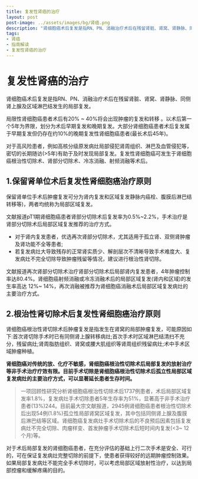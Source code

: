 ```yaml
---
title: 复发性肾癌的治疗
layout: post
post-image: ../assets/images/bg/肾癌.png
description: "肾细胞癌术后复发是指RN、PN、消融治疗术后在残留肾脏、肾窝、肾静脉、同侧肾上腺及区域淋巴结发生的局部复发。治疗方式主要是再次手术治疗。"
tags: 
- 肾癌
- 指南解读
- 复发性肾癌的治疗
---
```




# 复发性肾癌的治疗

肾细胞癌术后复发是指RN、PN、消融治疗术后在残留肾脏、肾窝、肾静脉、同侧肾上腺及区域淋巴结发生的局部复发。

局限性肾细胞癌患者术后有20% ~ 40%将会出现肿瘤的复发和转移 。以术后第一个5年为界限，划分为术后早期复发和晚期复发。大部分肾细胞癌患者术后复发属于早期复发但仍存在约10%的晚期复发性肾细胞癌患者(最长术后45年)。

对于高风险患者，例如高核分级原发病灶局部侵犯肾周组织、淋巴及血管侵犯等，密切的长期随访(>5年)有助于及时发现局部复发。复发性肾细胞癌可发生于肾细胞癌根治性切除术、肾部分切除术、冷冻消融、射频消融等术后。

## 1.保留肾单位术后复发性肾细胞癌治疗原则 

保留肾单位手术后肿瘤复发可分为肾内复发和区域复发静脉内癌栓、腹膜后淋巴结转移等)，两者均统称为局部区域复发。

文献报道pT1期肾细胞癌患者肾部分切除术后复发率为0.5%~2.2%，手术治疗是肾部分切除术后局部区域复发推荐的治疗方式。

- 对于肾内复发患者，优选再次肾部分切除术，尤其适用于孤立肾、双侧肾肿瘤及肾功能不全等患者;
- 若复发病灶大导致残存的正常肾实质少、解剖层次不清晰导致手术难度大、复发病灶不完全切除导致肿瘤残留等情况，建议进行根治性肾切除。

文献报道再次肾部分切除术治疗肾部分切除术后局部肾内复发患者，4年肿瘤控制率达80.4%。肾细胞癌射频消融或冷冻消融术后的局部区域复发(肾内和区域)的发生率高达 12%~ 14%，再次消融被推荐为肾细胞癌消融术后局部区域复发病灶的主要治疗方式。

## 2.根治性肾切除术后复发性肾细胞癌治疗原则

肾细胞癌根治性肾切除术后肿瘤复发是指发生在肾窝的局部肿瘤复发，可能原因如下:首次肾切除手术时已有同侧肾上腺转移病灶;首次手术时区域淋巴结清扫不充分，残留病灶;肾周脂肪组织、肾窝或腰大肌组织等肾周组织残留病灶;术中手术区域肿瘤种植。

**肾细胞癌对传统的放、化疗不敏感，肾细胞癌根治性切除术后局部复发的放射治疗等非手术治疗疗效有限。目前手术切除是肾细胞癌根治性切除术后孤立性局部区域复发病灶的主要治疗方式，可以显著延长患者生存时间。**

> 一项回顾性研究分析肾细胞癌根治性切除术后1737例患者，术后局部区域复发率1.8%，复发病灶手术切除患者5年生存率为51%，显著高于非手术治疗患者(13%)244。目前最大宗文献报道，2945例肾细胞癌患者根治性切除术后出现54例(1.8%)孤立性局部肾窝区域复发，其中包括同侧肾上腺及腹膜后淋巴结等区域。肾细胞癌复发病灶手术切除术后的不良预后因素包括复发病灶不完全切除、肉瘤样变、首发肿瘤手术切除术后短时间内复发(<3~ 12个月)等。

对于术后局部复发的肾细胞癌患者，在充分评估的基础上行二次手术是安全、可行的，可在保证复发病灶完整切除的前提下，使患者获得较好的远期肿瘤控制效果。如果局部复发病灶不能完全手术切除时，可以考虑局部区域放射性治疗，以达到局部控瘤和缓解疼痛的目的。
